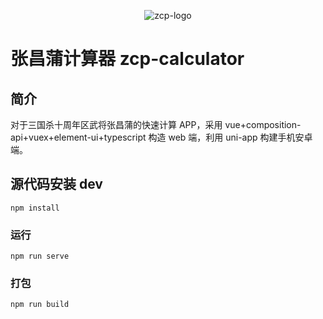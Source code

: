 <center>

![zcp-logo](https://s2.ax1x.com/2020/02/09/1fBwEd.png "zcp-logo")

</center>

# 张昌蒲计算器 zcp-calculator

## 简介

对于三国杀十周年区武将张昌蒲的快速计算 APP，采用 vue+composition-api+vuex+element-ui+typescript 构造 web 端，利用 uni-app 构建手机安卓端。

## 源代码安装 dev

```
npm install
```

### 运行

```
npm run serve
```

### 打包

```
npm run build
```
